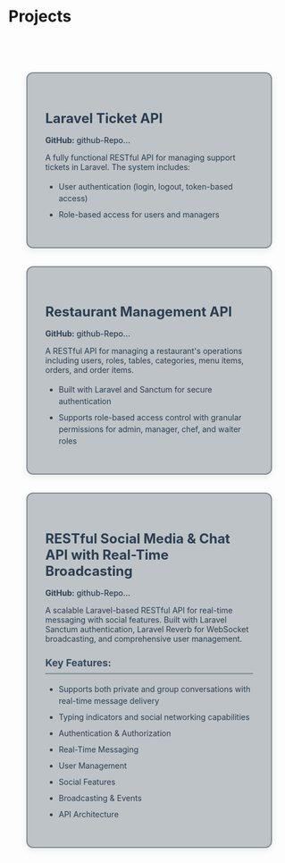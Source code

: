 # Projects

<div class="projects-portfolio">

<div class="project-card">
<h2>Laravel Ticket API</h2>
<p><strong>GitHub:</strong> <a href="https://github.com/ibrahimsoftware1" target="_blank">github-Repo...</a></p>
<p>A fully functional RESTful API for managing support tickets in Laravel. The system includes:</p>
<ul>
<li>User authentication (login, logout, token-based access)</li>
<li>Role-based access for users and managers</li>
</ul>
</div>

<div class="project-card">
<h2>Restaurant Management API</h2>
<p><strong>GitHub:</strong> <a href="https://github.com/ibrahimsoftware1" target="_blank">github-Repo...</a></p>
<p>A RESTful API for managing a restaurant's operations including users, roles, tables, categories, menu items, orders, and order items.</p>
<ul>
<li>Built with Laravel and Sanctum for secure authentication</li>
<li>Supports role-based access control with granular permissions for admin, manager, chef, and waiter roles</li>
</ul>
</div>

<div class="project-card">
<h2>RESTful Social Media & Chat API with Real-Time Broadcasting</h2>
<p><strong>GitHub:</strong> <a href="https://github.com/ibrahimsoftware1" target="_blank">github-Repo...</a></p>
<p>A scalable Laravel-based RESTful API for real-time messaging with social features. Built with Laravel Sanctum authentication, Laravel Reverb for WebSocket broadcasting, and comprehensive user management.</p>

<h3>Key Features:</h3>
<ul>
<li>Supports both private and group conversations with real-time message delivery</li>
<li>Typing indicators and social networking capabilities</li>
<li>Authentication & Authorization</li>
<li>Real-Time Messaging</li>
<li>User Management</li>
<li>Social Features</li>
<li>Broadcasting & Events</li>
<li>API Architecture</li>
</ul>
</div>

</div>

<style>
.projects-portfolio {
  max-width: 1000px;
  margin: 0 auto;
  padding: 2rem;
  background: #ECFOF1;
  min-height: 100vh;
}

.project-card {
  background: #BDC3C7;
  border: 2px solid #7F8C8D;
  border-radius: 12px;
  padding: 2rem;
  margin: 2rem 0;
  box-shadow: 0 4px 12px rgba(44, 62, 80, 0.1);
  color: #2C3E50;
}

.project-card h2 {
  color: #2C3E50;
  font-size: 1.5rem;
  margin-bottom: 1rem;
}

.project-card h3 {
  color: #34495E;
  font-size: 1.1rem;
  margin: 1.5rem 0 0.8rem 0;
  border-bottom: 2px solid #7F8C8D;
  padding-bottom: 0.5rem;
}

.project-card ul {
  margin: 1rem 0;
  padding-left: 1.5rem;
}

.project-card li {
  margin: 0.5rem 0;
  line-height: 1.5;
}

.project-card a {
  color: #2C3E50;
  text-decoration: none;
  font-weight: 500;
}

@media (max-width: 768px) {
  .projects-portfolio {
    padding: 1rem;
  }
  
  .project-card {
    padding: 1.5rem;
  }
}
</style>